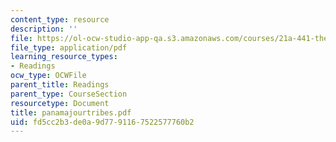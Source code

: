 ```yaml
---
content_type: resource
description: ''
file: https://ol-ocw-studio-app-qa.s3.amazonaws.com/courses/21a-441-the-conquest-of-america-spring-2004/fd5cc2b3de0a9d7791167522577760b2_panamajourtribes.pdf
file_type: application/pdf
learning_resource_types:
- Readings
ocw_type: OCWFile
parent_title: Readings
parent_type: CourseSection
resourcetype: Document
title: panamajourtribes.pdf
uid: fd5cc2b3-de0a-9d77-9116-7522577760b2
---
```


